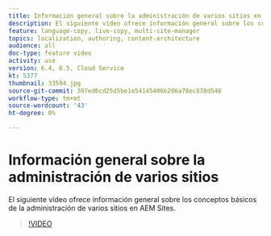 ```yaml
---
title: Información general sobre la administración de varios sitios en AEM Sites
description: El siguiente vídeo ofrece información general sobre los conceptos básicos de la administración de varios sitios en AEM Sites.
feature: language-copy, live-copy, multi-site-manager
topics: localization, authoring, content-architecture
audience: all
doc-type: feature video
activity: use
version: 6.4, 6.5, Cloud Service
kt: 5377
thumbnail: 33594.jpg
source-git-commit: 307ed6cd25d5be1e54145406b206a78ec878d548
workflow-type: tm+mt
source-wordcount: '43'
ht-degree: 0%

---
```



# Información general sobre la administración de varios sitios

El siguiente vídeo ofrece información general sobre los conceptos básicos de la administración de varios sitios en AEM Sites.

>[!VIDEO](https://video.tv.adobe.com/v/33594?quality=12&learn=on)
